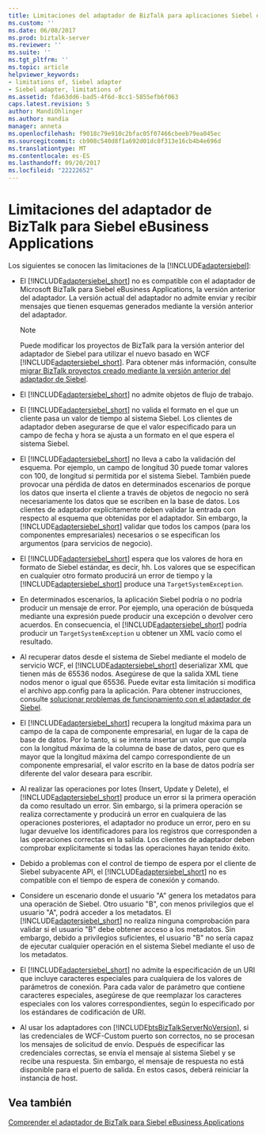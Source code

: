 ```yaml
---
title: Limitaciones del adaptador de BizTalk para aplicaciones Siebel eBusiness | Documentos de Microsoft
ms.custom: ''
ms.date: 06/08/2017
ms.prod: biztalk-server
ms.reviewer: ''
ms.suite: ''
ms.tgt_pltfrm: ''
ms.topic: article
helpviewer_keywords:
- limitations of, Siebel adapter
- Siebel adapter, limitations of
ms.assetid: fda63dd6-bad5-4f6d-8cc1-5855efb6f063
caps.latest.revision: 5
author: MandiOhlinger
ms.author: mandia
manager: anneta
ms.openlocfilehash: f9018c79e910c2bfac05f07466cbeeb79ea045ec
ms.sourcegitcommit: cb908c540d8f1a692d01dc8f313e16cb4b4e696d
ms.translationtype: MT
ms.contentlocale: es-ES
ms.lasthandoff: 09/20/2017
ms.locfileid: "22222652"
---
```

# <a name="limitations-of-biztalk-adapter-for-siebel-ebusiness-applications"></a>Limitaciones del adaptador de BizTalk para Siebel eBusiness Applications
Los siguientes se conocen las limitaciones de la [!INCLUDE[adaptersiebel](../../includes/adaptersiebel-md.md)]:  
  
-   El [!INCLUDE[adaptersiebel_short](../../includes/adaptersiebel-short-md.md)] no es compatible con el adaptador de Microsoft BizTalk para Siebel eBusiness Applications, la versión anterior del adaptador. La versión actual del adaptador no admite enviar y recibir mensajes que tienen esquemas generados mediante la versión anterior del adaptador.  
  
    > [!NOTE]
    >  Puede modificar los proyectos de BizTalk para la versión anterior del adaptador de Siebel para utilizar el nuevo basado en WCF [!INCLUDE[adaptersiebel_short](../../includes/adaptersiebel-short-md.md)]. Para obtener más información, consulte [migrar BizTalk proyectos creado mediante la versión anterior del adaptador de Siebel](http://msdn.microsoft.com/library/ae61d3df-c5ca-4891-86b1-9f0dd6d3a59e).  
  
-   El [!INCLUDE[adaptersiebel_short](../../includes/adaptersiebel-short-md.md)] no admite objetos de flujo de trabajo.  
  
-   El [!INCLUDE[adaptersiebel_short](../../includes/adaptersiebel-short-md.md)] no valida el formato en el que un cliente pasa un valor de tiempo al sistema Siebel. Los clientes de adaptador deben asegurarse de que el valor especificado para un campo de fecha y hora se ajusta a un formato en el que espera el sistema Siebel.  
  
-   El [!INCLUDE[adaptersiebel_short](../../includes/adaptersiebel-short-md.md)] no lleva a cabo la validación del esquema. Por ejemplo, un campo de longitud 30 puede tomar valores con 100, de longitud si permitida por el sistema Siebel. También puede provocar una pérdida de datos en determinados escenarios de porque los datos que inserta el cliente a través de objetos de negocio no será necesariamente los datos que se escriben en la base de datos. Los clientes de adaptador explícitamente deben validar la entrada con respecto al esquema que obtenidas por el adaptador. Sin embargo, la [!INCLUDE[adaptersiebel_short](../../includes/adaptersiebel-short-md.md)] validar que todos los campos (para los componentes empresariales) necesarios o se especifican los argumentos (para servicios de negocio).  
  
-   El [!INCLUDE[adaptersiebel_short](../../includes/adaptersiebel-short-md.md)] espera que los valores de hora en formato de Siebel estándar, es decir, hh. Los valores que se especifican en cualquier otro formato producirá un error de tiempo y la [!INCLUDE[adaptersiebel_short](../../includes/adaptersiebel-short-md.md)] produce una `TargetSystemException`.  
  
-   En determinados escenarios, la aplicación Siebel podría o no podría producir un mensaje de error. Por ejemplo, una operación de búsqueda mediante una expresión puede producir una excepción o devolver cero acuerdos. En consecuencia, el [!INCLUDE[adaptersiebel_short](../../includes/adaptersiebel-short-md.md)] podría producir un `TargetSystemException` u obtener un XML vacío como el resultado.  
  
-   Al recuperar datos desde el sistema de Siebel mediante el modelo de servicio WCF, el [!INCLUDE[adaptersiebel_short](../../includes/adaptersiebel-short-md.md)] deserializar XML que tienen más de 65536 nodos. Asegúrese de que la salida XML tiene nodos menor o igual que 65536. Puede evitar esta limitación si modifica el archivo app.config para la aplicación. Para obtener instrucciones, consulte [solucionar problemas de funcionamiento con el adaptador de Siebel](../../adapters-and-accelerators/adapter-siebel/troubleshoot-operational-issues-with-the-siebel-adapter.md).  
  
-   El [!INCLUDE[adaptersiebel_short](../../includes/adaptersiebel-short-md.md)] recupera la longitud máxima para un campo de la capa de componente empresarial, en lugar de la capa de base de datos. Por lo tanto, si se intenta insertar un valor que cumpla con la longitud máxima de la columna de base de datos, pero que es mayor que la longitud máxima del campo correspondiente de un componente empresarial, el valor escrito en la base de datos podría ser diferente del valor deseara para escribir.  
  
-   Al realizar las operaciones por lotes (Insert, Update y Delete), el [!INCLUDE[adaptersiebel_short](../../includes/adaptersiebel-short-md.md)] produce un error si la primera operación da como resultado un error. Sin embargo, si la primera operación se realiza correctamente y producirá un error en cualquiera de las operaciones posteriores, el adaptador no produce un error, pero en su lugar devuelve los identificadores para los registros que corresponden a las operaciones correctas en la salida. Los clientes de adaptador deben comprobar explícitamente si todas las operaciones hayan tenido éxito.  
  
-   Debido a problemas con el control de tiempo de espera por el cliente de Siebel subyacente API, el [!INCLUDE[adaptersiebel_short](../../includes/adaptersiebel-short-md.md)] no es compatible con el tiempo de espera de conexión y comando.  
  
-   Considere un escenario donde el usuario "A" genera los metadatos para una operación de Siebel. Otro usuario "B", con menos privilegios que el usuario "A", podrá acceder a los metadatos. El [!INCLUDE[adaptersiebel_short](../../includes/adaptersiebel-short-md.md)] no realiza ninguna comprobación para validar si el usuario "B" debe obtener acceso a los metadatos. Sin embargo, debido a privilegios suficientes, el usuario "B" no sería capaz de ejecutar cualquier operación en el sistema Siebel mediante el uso de los metadatos.  
  
-   El [!INCLUDE[adaptersiebel_short](../../includes/adaptersiebel-short-md.md)] no admite la especificación de un URI que incluye caracteres especiales para cualquiera de los valores de parámetros de conexión. Para cada valor de parámetro que contiene caracteres especiales, asegúrese de que reemplazar los caracteres especiales con los valores correspondientes, según lo especificado por los estándares de codificación de URI.  
  
-   Al usar los adaptadores con [!INCLUDE[btsBizTalkServerNoVersion](../../includes/btsbiztalkservernoversion-md.md)], si las credenciales de WCF-Custom puerto son correctos, no se procesan los mensajes de solicitud de envío. Después de especificar las credenciales correctas, se envía el mensaje al sistema Siebel y se recibe una respuesta. Sin embargo, el mensaje de respuesta no está disponible para el puerto de salida. En estos casos, deberá reiniciar la instancia de host.  
  
## <a name="see-also"></a>Vea también  
 [Comprender el adaptador de BizTalk para Siebel eBusiness Applications](../../adapters-and-accelerators/adapter-siebel/understand-biztalk-adapter-for-siebel-ebusiness-applications.md)